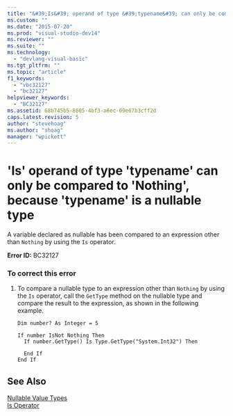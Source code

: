 ```yaml
---
title: "&#39;Is&#39; operand of type &#39;typename&#39; can only be compared to &#39;Nothing&#39;, because &#39;typename&#39; is a nullable type | Microsoft Docs"
ms.custom: ""
ms.date: "2015-07-20"
ms.prod: "visual-studio-dev14"
ms.reviewer: ""
ms.suite: ""
ms.technology: 
  - "devlang-visual-basic"
ms.tgt_pltfrm: ""
ms.topic: "article"
f1_keywords: 
  - "vbc32127"
  - "bc32127"
helpviewer_keywords: 
  - "BC32127"
ms.assetid: 68b745b5-8605-4bf3-a6ec-69e67b3cff2d
caps.latest.revision: 5
author: "stevehoag"
ms.author: "shoag"
manager: "wpickett"
---
```

# &#39;Is&#39; operand of type &#39;typename&#39; can only be compared to &#39;Nothing&#39;, because &#39;typename&#39; is a nullable type
A variable declared as nullable has been compared to an expression other than `Nothing` by using the `Is` operator.  
  
 **Error ID:** BC32127  
  
### To correct this error  
  
1.  To compare a nullable type to an expression other than `Nothing` by using the `Is` operator, call the `GetType` method on the nullable type and compare the result to the expression, as shown in the following example.  
  
    ```vb#  
    Dim number? As Integer = 5  
  
    If number IsNot Nothing Then  
      If number.GetType() Is Type.GetType("System.Int32") Then   
  
      End If  
    End If  
    ```  
  
## See Also  
 [Nullable Value Types](../../visual-basic/programming-guide/language-features/data-types/nullable-value-types.md)   
 [Is Operator](../../visual-basic/language-reference/operators/is-operator.md)